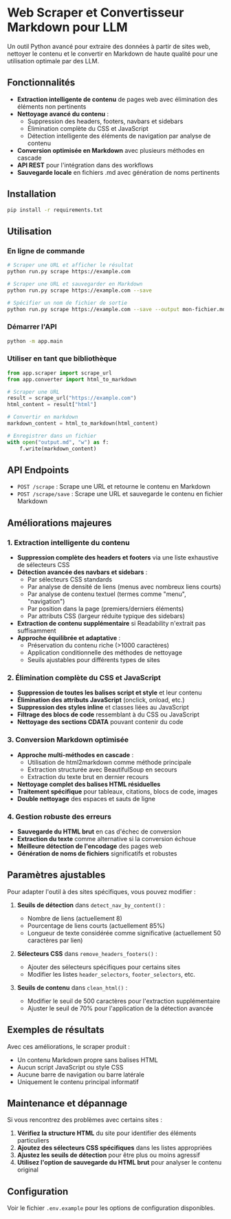 # Web Scraper et Convertisseur Markdown pour LLM

Un outil Python avancé pour extraire des données à partir de sites web, nettoyer le contenu et le convertir en Markdown de haute qualité pour une utilisation optimale par des LLM.

## Fonctionnalités

- **Extraction intelligente de contenu** de pages web avec élimination des éléments non pertinents
- **Nettoyage avancé du contenu** :
  - Suppression des headers, footers, navbars et sidebars
  - Élimination complète du CSS et JavaScript
  - Détection intelligente des éléments de navigation par analyse de contenu
- **Conversion optimisée en Markdown** avec plusieurs méthodes en cascade
- **API REST** pour l'intégration dans des workflows
- **Sauvegarde locale** en fichiers .md avec génération de noms pertinents

## Installation

```bash
pip install -r requirements.txt
```

## Utilisation

### En ligne de commande

```bash
# Scraper une URL et afficher le résultat
python run.py scrape https://example.com

# Scraper une URL et sauvegarder en Markdown
python run.py scrape https://example.com --save

# Spécifier un nom de fichier de sortie
python run.py scrape https://example.com --save --output mon-fichier.md
```

### Démarrer l'API

```bash
python -m app.main
```

### Utiliser en tant que bibliothèque

```python
from app.scraper import scrape_url
from app.converter import html_to_markdown

# Scraper une URL
result = scrape_url("https://example.com")
html_content = result["html"]

# Convertir en markdown
markdown_content = html_to_markdown(html_content)

# Enregistrer dans un fichier
with open("output.md", "w") as f:
    f.write(markdown_content)
```

## API Endpoints

- `POST /scrape` : Scrape une URL et retourne le contenu en Markdown
- `POST /scrape/save` : Scrape une URL et sauvegarde le contenu en fichier Markdown

## Améliorations majeures

### 1. Extraction intelligente du contenu

- **Suppression complète des headers et footers** via une liste exhaustive de sélecteurs CSS
- **Détection avancée des navbars et sidebars** :
  - Par sélecteurs CSS standards
  - Par analyse de densité de liens (menus avec nombreux liens courts)
  - Par analyse de contenu textuel (termes comme "menu", "navigation")
  - Par position dans la page (premiers/derniers éléments)
  - Par attributs CSS (largeur réduite typique des sidebars)
- **Extraction de contenu supplémentaire** si Readability n'extrait pas suffisamment
- **Approche équilibrée et adaptative** :
  - Préservation du contenu riche (>1000 caractères)
  - Application conditionnelle des méthodes de nettoyage
  - Seuils ajustables pour différents types de sites

### 2. Élimination complète du CSS et JavaScript

- **Suppression de toutes les balises script et style** et leur contenu
- **Élimination des attributs JavaScript** (onclick, onload, etc.)
- **Suppression des styles inline** et classes liées au JavaScript
- **Filtrage des blocs de code** ressemblant à du CSS ou JavaScript
- **Nettoyage des sections CDATA** pouvant contenir du code

### 3. Conversion Markdown optimisée

- **Approche multi-méthodes en cascade** :
  - Utilisation de html2markdown comme méthode principale
  - Extraction structurée avec BeautifulSoup en secours
  - Extraction du texte brut en dernier recours
- **Nettoyage complet des balises HTML résiduelles**
- **Traitement spécifique** pour tableaux, citations, blocs de code, images
- **Double nettoyage** des espaces et sauts de ligne

### 4. Gestion robuste des erreurs

- **Sauvegarde du HTML brut** en cas d'échec de conversion
- **Extraction du texte** comme alternative si la conversion échoue
- **Meilleure détection de l'encodage** des pages web
- **Génération de noms de fichiers** significatifs et robustes

## Paramètres ajustables

Pour adapter l'outil à des sites spécifiques, vous pouvez modifier :

1. **Seuils de détection** dans `detect_nav_by_content()` :
   - Nombre de liens (actuellement 8)
   - Pourcentage de liens courts (actuellement 85%)
   - Longueur de texte considérée comme significative (actuellement 50 caractères par lien)

2. **Sélecteurs CSS** dans `remove_headers_footers()` :
   - Ajouter des sélecteurs spécifiques pour certains sites
   - Modifier les listes `header_selectors`, `footer_selectors`, etc.

3. **Seuils de contenu** dans `clean_html()` :
   - Modifier le seuil de 500 caractères pour l'extraction supplémentaire
   - Ajuster le seuil de 70% pour l'application de la détection avancée

## Exemples de résultats

Avec ces améliorations, le scraper produit :
- Un contenu Markdown propre sans balises HTML
- Aucun script JavaScript ou style CSS
- Aucune barre de navigation ou barre latérale
- Uniquement le contenu principal informatif

## Maintenance et dépannage

Si vous rencontrez des problèmes avec certains sites :

1. **Vérifiez la structure HTML** du site pour identifier des éléments particuliers
2. **Ajoutez des sélecteurs CSS spécifiques** dans les listes appropriées
3. **Ajustez les seuils de détection** pour être plus ou moins agressif
4. **Utilisez l'option de sauvegarde du HTML brut** pour analyser le contenu original

## Configuration

Voir le fichier `.env.example` pour les options de configuration disponibles. 
